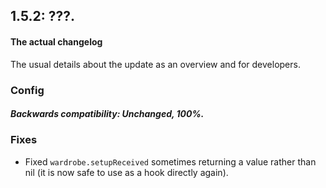 ## 1.5.2: ???.

#### The actual changelog
The usual details about the update as an overview and for developers.

### Config
##### Backwards compatibility: Unchanged, 100%.

### Fixes
+ Fixed `wardrobe.setupReceived` sometimes returning a value rather than nil (it is now safe to use as a hook directly again).
